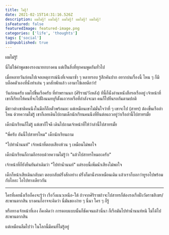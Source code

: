 ```yaml
---
title: ไม่รู้!
date: 2021-02-15T14:31:16.526Z
description: ผมไม่รู้! ผมไม่รู้! ผมไม่รู้! ผมไม่รู้! ผมไม่รู้!
isFeatured: false
featuredImage: featured-image.png
categories: ['life', 'thoughts']
tags: ['social']
isUnpublished: true
---
```


ผมไม่รู้!

นี่ไม่ใช่คำพูดของรองนายกบางคน แต่เป็นสิ่งที่ทุกคนพูดกันทั่วไป

เมื่อหลายวันก่อนไปเจอเหตุการณ์นึงที่เจอมาซ้ำ ๆ หลายรอบ รู้สึกคันปาก อยากบ่นเรื่องนี้ ไหน ๆ ก็มีบล็อคตัวเองที่นั่งทำเล่น ๆ มาสักพักแล้ว เอามาใช้เลยดีกว่า!

วันก่อนครับ ผมไปขึ้นเรือครับ ที่ท่าพรานนก (ศิริราช/วังหลัง) ทีนี้ก็นั่งอ่านหนังสือรอเรืออยู่ เจ้าหน้าที่เขาก็เรียกให้คนที่จะไปฝั่งนนทบุรีตั้งแถวรอเรือที่กำลังจะมา คนก็ไปยืนรอกันตามปกติ

มีชาวต่างชาติคนนึงในมือก็ถือตั๋วพร้อมละ แต่เหมือนเขาไม่มั่นใจว่าที่ ๆ เขาจะไป (สาทร) ต้องขึ้นเรือลำไหน ด้วยความไม่รู้ เขาก็เลยเดินไปถามเด็กนักเรียนคนนึงที่ยืนต่อแถวอยู่ว่าเรือลำนี้ไปสาทรมั้ย

เด็กนักเรียนก็ไม่รู้ แต่เขาก็ใจดี เดินไปถามเจ้าหน้าที่ให้ว่าลำนี้ไปสาทรมั้ย

"พี่ครับ อันนี้ไปสาทรไหม" เด็กนักเรียนถาม

"ไปท่าน้ำนนท์" เจ้าหน้าที่ตอบเสียงห้วน ๆ เหมือนไม่พอใจ

เด็กนักเรียนก็ถามอีกรอบด้วยความไม่รู้ว่า "แล้วไปสาทรไหมอะครับ"

เจ้าหน้าที่ก็ยังยืนยันคำเดิมว่า "ไปท่าน้ำนนท์" แต่รอบนี้เพิ่มน้ำเสียงไม่พอใจ

เด็กก็หน้าเสียเดินกลับมา ตอบกลับฝรั่งสักอย่าง ฝรั่งก็มานั่งรอเหมือนเดิม แล้วเราก็บอกว่ายูรอไปพร้อมกับไออะ ไอไปทางเดียวกัน

---

ใครที่เคยนั่งเรือก็คงจะรู้ว่า เรือวิ่งแนวเหนือ-ใต้ ถ้าจากศิริราชถ้าจะไปสาทรก็ต้องรอเรือฝั่งวัดราชสิงขร/สะพานตากสิน บางคนก็อาจจะคิดว่า นี่มันของง่าย ๆ นี่นา ใคร ๆ ก็รู้

หรือทางเจ้าหน้าที่เอง ก็คงคิดว่า การตอบแบบนั้นก็ชัดเจนแล้วนี่นา ก็เรือมันไปท่าน้ำนนท์หนิ ไม่ได้ไปสะพานตากสิน

แต่เหมือนลืมไปว่า ในโลกนี้มีคนที่ไม่รู้อยู่
